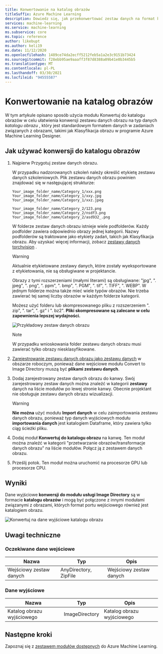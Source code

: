 ```yaml
---
title: Konwertowanie na katalog obrazów
titleSuffix: Azure Machine Learning
description: Dowiedz się, jak przekonwertować zestaw danych na format katalogu obrazów przy użyciu modułu Konwertuj na katalog obrazu.
services: machine-learning
ms.service: machine-learning
ms.subservice: core
ms.topic: reference
author: likebupt
ms.author: keli19
ms.date: 11/12/2020
ms.openlocfilehash: 1489ce74da2ecff5212feb5a1a2e3c9151b73424
ms.sourcegitcommit: f28ebb95ae9aaaff3f87d8388a09b41e0b3445b5
ms.translationtype: MT
ms.contentlocale: pl-PL
ms.lasthandoff: 03/30/2021
ms.locfileid: "94555587"
---
```

# <a name="convert-to-image-directory"></a>Konwertowanie na katalog obrazów

W tym artykule opisano sposób użycia modułu Konwertuj do katalogu obrazów w celu ułatwienia konwersji zestawu danych obrazu na typ danych *katalogu obrazu* , który jest standardowym formatem danych w zadaniach związanych z obrazami, takimi jak Klasyfikacja obrazu w programie Azure Machine Learning Designer.

## <a name="how-to-use-convert-to-image-directory"></a>Jak używać konwersji do katalogu obrazów  

1. Najpierw Przygotuj zestaw danych obrazu. 

    W przypadku nadzorowanych szkoleń należy określić etykietę zestawu danych szkoleniowych. Plik zestawu danych obrazu powinien znajdować się w następującej strukturze:
    
    ```
    Your_image_folder_name/Category_1/xxx.png
    Your_image_folder_name/Category_1/xxy.jpg
    Your_image_folder_name/Category_1/xxz.jpeg
    
    Your_image_folder_name/Category_2/123.png
    Your_image_folder_name/Category_2/nsdf3.png
    Your_image_folder_name/Category_2/asd932_.png
    ```
    
    W folderze zestaw danych obrazu istnieje wiele podfolderów. Każdy podfolder zawiera odpowiednio obrazy jednej kategorii. Nazwy podfolderów są traktowane jako etykiety zadań, takich jak Klasyfikacja obrazu. Aby uzyskać więcej informacji, zobacz [zestawy danych torchvision](https://pytorch.org/docs/stable/torchvision/datasets.html#imagefolder) .

    > [!WARNING]
    > Aktualnie etykietowane zestawy danych, które zostały wyeksportowane z etykietowania, nie są obsługiwane w projektancie.

    Obrazy z tymi rozszerzeniami (małymi literami) są obsługiwane: "jpg", ". jpeg", ". png", ". ppm", ". bmp", ". PGM", ". tif", ". TIFF", ". WEBP". W jednym folderze można także mieć wiele typów obrazów. Nie trzeba zawierać tej samej liczby obrazów w każdym folderze kategorii.

    Możesz użyć folderu lub skompresowanego pliku z rozszerzeniem ". zip", ". tar", ". gz" i ". bz2". **Pliki skompresowane są zalecane w celu zapewnienia lepszej wydajności.** 
    
    ![Przykładowy zestaw danych obrazu](./media/module/image-sample-dataset.png)

    > [!NOTE]
    > W przypadku wnioskowania folder zestawu danych obrazu musi zawierać tylko obrazy niesklasyfikowane.

1. [Zarejestrowanie zestawu danych obrazu jako zestawu danych](../how-to-create-register-datasets.md) w obszarze roboczym, ponieważ dane wejściowe modułu Convert to Image Directory muszą być **plikami zestawu danych**.

1. Dodaj zarejestrowany zestaw danych obrazu do kanwy. Swój zarejestrowany zestaw danych można znaleźć w kategorii **zestawy** danych na liście modułów po lewej stronie kanwy. Obecnie projektant nie obsługuje zestawu danych obrazu wizualizacji.

    > [!WARNING]
    > **Nie można** użyć modułu **Import danych** w celu zaimportowania zestawu danych obrazu, ponieważ typ danych wyjściowych modułu **importowania danych** jest katalogiem Dataframe, który zawiera tylko ciąg ścieżki pliku.

1. Dodaj moduł **Konwertuj do katalogu obrazu** na kanwę. Ten moduł można znaleźć w kategorii "przetwarzanie obrazów/transformacje danych obrazu" na liście modułów. Połącz ją z zestawem danych obrazu.
    
3.  Prześlij potok. Ten moduł można uruchomić na procesorze GPU lub procesorze CPU.

## <a name="results"></a>Wyniki

Dane wyjściowe **konwersji do modułu usługi Image Directory** są w formacie **katalogu obrazów** i mogą być połączone z innymi modułami związanymi z obrazami, których format portu wejściowego również jest katalogiem obrazu.

![Konwertuj na dane wyjściowe katalogu obrazu](./media/module/convert-to-image-directory-output.png)

## <a name="technical-notes"></a>Uwagi techniczne 

###  <a name="expected-inputs"></a>Oczekiwane dane wejściowe  

| Nazwa          | Typ                  | Opis   |
| ------------- | --------------------- | ------------- |
| Wejściowy zestaw danych | AnyDirectory, ZipFile | Wejściowy zestaw danych |

###  <a name="output"></a>Dane wyjściowe  

| Nazwa                   | Typ           | Opis            |
| ---------------------- | -------------- | ---------------------- |
| Katalog obrazu wyjściowego | ImageDirectory | Katalog obrazu wyjściowego |

## <a name="next-steps"></a>Następne kroki

Zapoznaj się z [zestawem modułów dostępnych](module-reference.md) do Azure Machine Learning.